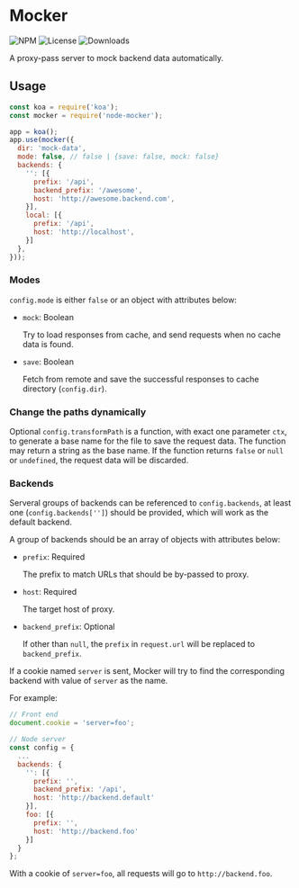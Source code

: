 Mocker
===

![NPM](https://img.shields.io/npm/v/node-mocker.svg)
![License](https://img.shields.io/npm/l/node-mocker.svg)
![Downloads](https://img.shields.io/npm/dt/node-mocker.svg)

A proxy-pass server to mock backend data automatically.

Usage
---
``` javascript
const koa = require('koa');
const mocker = require('node-mocker');

app = koa();
app.use(mocker({
  dir: 'mock-data',
  mode: false, // false | {save: false, mock: false}
  backends: {
    '': [{
      prefix: '/api',
      backend_prefix: '/awesome',
      host: 'http://awesome.backend.com',
    }],
    local: [{
      prefix: '/api',
      host: 'http://localhost',
    }]
  },
}));
```

### Modes

`config.mode` is either `false` or an object with attributes below:

* `mock`: Boolean

  Try to load responses from cache, and send requests when no cache data is found.

* `save`: Boolean

  Fetch from remote and save the successful responses to cache directory (`config.dir`).

### Change the paths dynamically

Optional `config.transformPath` is a function, with exact one parameter `ctx`, to generate a base name for the file to save the request data. The function may return a string as the base name. If the function returns `false` or `null` or `undefined`, the request data will be discarded.

### Backends

Serveral groups of backends can be referenced to `config.backends`, at least one (`config.backends['']`) should be provided, which will work as the default backend.

A group of backends should be an array of objects with attributes below:

* `prefix`: Required

  The prefix to match URLs that should be by-passed to proxy.

* `host`: Required

  The target host of proxy.

* `backend_prefix`: Optional

  If other than `null`, the `prefix` in `request.url` will be replaced to `backend_prefix`.

If a cookie named `server` is sent, Mocker will try to find the corresponding backend with value of `server` as the name.

For example:

``` javascript
// Front end
document.cookie = 'server=foo';

// Node server
const config = {
  ...
  backends: {
    '': [{
      prefix: '',
      backend_prefix: '/api',
      host: 'http://backend.default'
    }],
    foo: [{
      prefix: '',
      host: 'http://backend.foo'
    }]
  }
};
```

With a cookie of `server=foo`, all requests will go to `http://backend.foo`.
